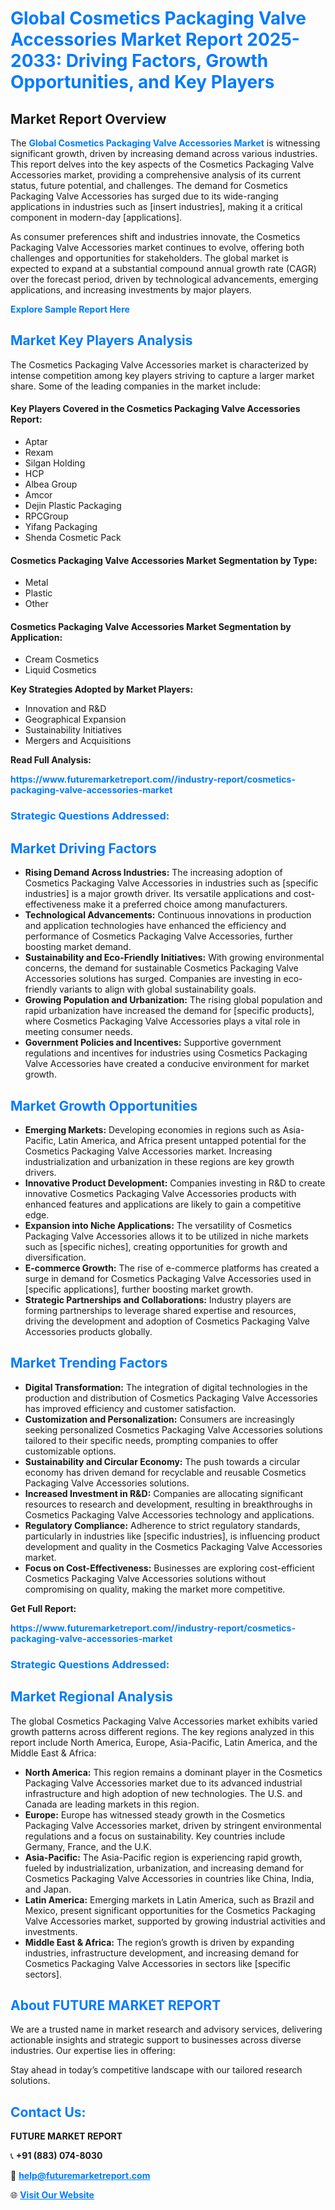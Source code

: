 <h1 style="color: #007BFF;">Global Cosmetics Packaging Valve Accessories Market Report 2025-2033: Driving Factors, Growth Opportunities, and Key Players</h1>

<section id="overview">
<h2>Market Report Overview</h2>
<p>The <a href="https://www.futuremarketreport.com//industry-report/cosmetics-packaging-valve-accessories-market" style="color: #007BFF; text-decoration: none;"><strong>Global Cosmetics Packaging Valve Accessories Market</strong></a> is witnessing significant growth, driven by increasing demand across various industries. This report delves into the key aspects of the Cosmetics Packaging Valve Accessories market, providing a comprehensive analysis of its current status, future potential, and challenges. The demand for Cosmetics Packaging Valve Accessories has surged due to its wide-ranging applications in industries such as [insert industries], making it a critical component in modern-day [applications].</p>
<p>As consumer preferences shift and industries innovate, the Cosmetics Packaging Valve Accessories market continues to evolve, offering both challenges and opportunities for stakeholders. The global market is expected to expand at a substantial compound annual growth rate (CAGR) over the forecast period, driven by technological advancements, emerging applications, and increasing investments by major players.</p>
</section>

<section id="overview">
<p><a href="https://www.futuremarketreport.com//request-sample/reportId=89476" style="color: #007BFF; text-decoration: none;"><strong>Explore Sample Report Here</strong></a></p>
</section>

<section id="key-players">
<h2 style="color: #007BFF;">Market Key Players Analysis</h2>
<p>The Cosmetics Packaging Valve Accessories market is characterized by intense competition among key players striving to capture a larger market share. Some of the leading companies in the market include:</p>
<h4>Key Players Covered in the Cosmetics Packaging Valve Accessories Report:</h4>
<ul><li>Aptar</li><li>Rexam</li><li>Silgan Holding</li><li>HCP</li><li>Albea Group</li><li>Amcor</li><li>Dejin Plastic Packaging</li><li>RPCGroup</li><li>Yifang Packaging</li><li>Shenda Cosmetic Pack</li></ul>
<h4>Cosmetics Packaging Valve Accessories Market Segmentation by Type:</h4>
<ul><li>Metal</li><li>Plastic</li><li>Other</li></ul>

<h4>Cosmetics Packaging Valve Accessories Market Segmentation by Application:</h4>
<ul><li>Cream Cosmetics</li><li>Liquid Cosmetics</li></ul>
<p><strong>Key Strategies Adopted by Market Players:</strong></p>
<ul>
<li>Innovation and R&D</li>
<li>Geographical Expansion</li>
<li>Sustainability Initiatives</li>
<li>Mergers and Acquisitions</li>
</ul>
</section>

<section>
<p><strong>Read Full Analysis: </strong></p><a href="https://www.futuremarketreport.com//industry-report/cosmetics-packaging-valve-accessories-market" style="color: #007BFF; text-decoration: none;"><strong>https://www.futuremarketreport.com//industry-report/cosmetics-packaging-valve-accessories-market</strong></a>
<h3 style="color: #007BFF;">Strategic Questions Addressed:</h3>
</section>

<section id="driving-factors">
<h2 style="color: #007BFF;">Market Driving Factors</h2>
<ul>
<li><strong>Rising Demand Across Industries:</strong> The increasing adoption of Cosmetics Packaging Valve Accessories in industries such as [specific industries] is a major growth driver. Its versatile applications and cost-effectiveness make it a preferred choice among manufacturers.</li>
<li><strong>Technological Advancements:</strong> Continuous innovations in production and application technologies have enhanced the efficiency and performance of Cosmetics Packaging Valve Accessories, further boosting market demand.</li>
<li><strong>Sustainability and Eco-Friendly Initiatives:</strong> With growing environmental concerns, the demand for sustainable Cosmetics Packaging Valve Accessories solutions has surged. Companies are investing in eco-friendly variants to align with global sustainability goals.</li>
<li><strong>Growing Population and Urbanization:</strong> The rising global population and rapid urbanization have increased the demand for [specific products], where Cosmetics Packaging Valve Accessories plays a vital role in meeting consumer needs.</li>
<li><strong>Government Policies and Incentives:</strong> Supportive government regulations and incentives for industries using Cosmetics Packaging Valve Accessories have created a conducive environment for market growth.</li>
</ul>
</section>

<section id="growth-opportunities">
<h2 style="color: #007BFF;">Market Growth Opportunities</h2>
<ul>
<li><strong>Emerging Markets:</strong> Developing economies in regions such as Asia-Pacific, Latin America, and Africa present untapped potential for the Cosmetics Packaging Valve Accessories market. Increasing industrialization and urbanization in these regions are key growth drivers.</li>
<li><strong>Innovative Product Development:</strong> Companies investing in R&D to create innovative Cosmetics Packaging Valve Accessories products with enhanced features and applications are likely to gain a competitive edge.</li>
<li><strong>Expansion into Niche Applications:</strong> The versatility of Cosmetics Packaging Valve Accessories allows it to be utilized in niche markets such as [specific niches], creating opportunities for growth and diversification.</li>
<li><strong>E-commerce Growth:</strong> The rise of e-commerce platforms has created a surge in demand for Cosmetics Packaging Valve Accessories used in [specific applications], further boosting market growth.</li>
<li><strong>Strategic Partnerships and Collaborations:</strong> Industry players are forming partnerships to leverage shared expertise and resources, driving the development and adoption of Cosmetics Packaging Valve Accessories products globally.</li>
</ul>
</section>

<section id="trending-factors">
<h2 style="color: #007BFF;">Market Trending Factors</h2>
<ul>
<li><strong>Digital Transformation:</strong> The integration of digital technologies in the production and distribution of Cosmetics Packaging Valve Accessories has improved efficiency and customer satisfaction.</li>
<li><strong>Customization and Personalization:</strong> Consumers are increasingly seeking personalized Cosmetics Packaging Valve Accessories solutions tailored to their specific needs, prompting companies to offer customizable options.</li>
<li><strong>Sustainability and Circular Economy:</strong> The push towards a circular economy has driven demand for recyclable and reusable Cosmetics Packaging Valve Accessories solutions.</li>
<li><strong>Increased Investment in R&D:</strong> Companies are allocating significant resources to research and development, resulting in breakthroughs in Cosmetics Packaging Valve Accessories technology and applications.</li>
<li><strong>Regulatory Compliance:</strong> Adherence to strict regulatory standards, particularly in industries like [specific industries], is influencing product development and quality in the Cosmetics Packaging Valve Accessories market.</li>
<li><strong>Focus on Cost-Effectiveness:</strong> Businesses are exploring cost-efficient Cosmetics Packaging Valve Accessories solutions without compromising on quality, making the market more competitive.</li>
</ul>
</section>

<section>
<p><strong>Get Full Report: </strong></p><a href="https://www.futuremarketreport.com//industry-report/cosmetics-packaging-valve-accessories-market" style="color: #007BFF; text-decoration: none;"><strong>https://www.futuremarketreport.com//industry-report/cosmetics-packaging-valve-accessories-market</strong></a>
<h3 style="color: #007BFF;">Strategic Questions Addressed:</h3>
</section>


<section id="regional-analysis">
<h2 style="color: #007BFF;">Market Regional Analysis</h2>
<p>The global Cosmetics Packaging Valve Accessories market exhibits varied growth patterns across different regions. The key regions analyzed in this report include North America, Europe, Asia-Pacific, Latin America, and the Middle East & Africa:</p>
<ul>
<li><strong>North America:</strong> This region remains a dominant player in the Cosmetics Packaging Valve Accessories market due to its advanced industrial infrastructure and high adoption of new technologies. The U.S. and Canada are leading markets in this region.</li>
<li><strong>Europe:</strong> Europe has witnessed steady growth in the Cosmetics Packaging Valve Accessories market, driven by stringent environmental regulations and a focus on sustainability. Key countries include Germany, France, and the U.K.</li>
<li><strong>Asia-Pacific:</strong> The Asia-Pacific region is experiencing rapid growth, fueled by industrialization, urbanization, and increasing demand for Cosmetics Packaging Valve Accessories in countries like China, India, and Japan.</li>
<li><strong>Latin America:</strong> Emerging markets in Latin America, such as Brazil and Mexico, present significant opportunities for the Cosmetics Packaging Valve Accessories market, supported by growing industrial activities and investments.</li>
<li><strong>Middle East & Africa:</strong> The region’s growth is driven by expanding industries, infrastructure development, and increasing demand for Cosmetics Packaging Valve Accessories in sectors like [specific sectors].</li>
</ul>
</section>

<footer>
<h2 style="color: #007BFF;">About FUTURE MARKET REPORT</h2>
<p>We are a trusted name in market research and advisory services, delivering actionable insights and strategic support to businesses across diverse industries. Our expertise lies in offering:</p>

<p>Stay ahead in today’s competitive landscape with our tailored research solutions.</p>

<h2 style="color: #007BFF;">Contact Us:</h2>
<p><strong>FUTURE MARKET REPORT</strong></p>
<p>📞 <strong>+91 (883) 074-8030</strong></p>
<p>📧 <strong><a href="mailto:help@futuremarketreport.com" style="color: #007BFF;">help@futuremarketreport.com</a></strong></p>
<p>🌐 <strong><a href="https://www.futuremarketreport.com/" style="color: #007BFF;">Visit Our Website</a></strong></p>
</footer>